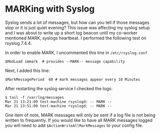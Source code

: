 # MARKing with Syslog

Syslog sends a lot of messages, but how can you tell if those messages stop or it
is just quiet evening? This issue was affecting my syslog setup and I was about
to write up a short log beacon until my co-worker mentioned MARK, syslogs
heartbeat. I performed the following test on rsyslog 7.4.4. 

In order to enable MARK, I uncommented this line in <code>/etc/rsyslog.conf</code>

    $ModLoad immark  # provides --MARK-- message capability

Next, I added this line:

    $MarkMessagePeriod  60 # mark messages appear every 10 Minutes

After restarting the syslog service I checked the logs:

    $ tail -f /var/log/messages
    Mar 21 13:21:09 test-machine rsyslogd: -- MARK --
    Mar 21 13:51:09 test-machine rsyslogd: -- MARK --

One item of note, MARK messages will only be sent if a log file is not being
written to frequently. If you would like to have all MARK messages logged you
will need to add <code>$ActionWriteAllMarkMessages</code> to your config file.
